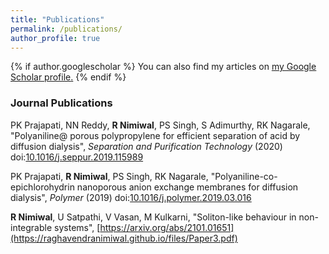 ```yaml
---
title: "Publications"
permalink: /publications/
author_profile: true
---
```


{% if author.googlescholar %}
  You can also find my articles on <u><a href="{{author.googlescholar}}">my Google Scholar profile</a>.</u>
{% endif %}

### Journal Publications

PK Prajapati, NN Reddy, **R Nimiwal**, PS Singh, S Adimurthy, RK Nagarale,
"Polyaniline@ porous polypropylene for efficient separation of acid by diffusion dialysis",
_Separation and Purification Technology_ (2020) doi:[10.1016/j.seppur.2019.115989](https://raghavendranimiwal.github.io/files/paper2.pdf)

PK Prajapati, **R Nimiwal**, PS Singh, RK Nagarale,
"Polyaniline-co-epichlorohydrin nanoporous anion exchange membranes for diffusion dialysis",
_Polymer_ (2019) doi:[10.1016/j.polymer.2019.03.016](https://raghavendranimiwal.github.io/files/paper1.pdf)

**R Nimiwal**, U Satpathi, V Vasan, M Kulkarni,
"Soliton-like behaviour in non-integrable systems",
[https://arxiv.org/abs/2101.01651](https://raghavendranimiwal.github.io/files/Paper3.pdf)
